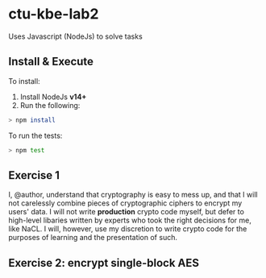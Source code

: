 # ctu-kbe-lab2

Uses Javascript (NodeJs) to solve tasks

## Install & Execute

To install:
1) Install NodeJs **v14+**
2) Run the following:
```bash
> npm install
```

To run the tests:
```bash
> npm test
```

## Exercise 1
I, @author, understand that cryptography is easy to mess up, and
that I will not carelessly combine pieces of cryptographic ciphers to
encrypt my users' data. I will not write **production** crypto code myself, but defer to
high-level libaries written by experts who took the right decisions for me,
like NaCL. I will, however, use my discretion to write crypto code for the purposes
of learning and the presentation of such.


## Exercise 2: encrypt single-block AES
